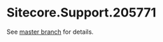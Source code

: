 # Sitecore.Support.205771

See [master branch](https://github.com/sitecoresupport/Sitecore.Support.205771) for details.